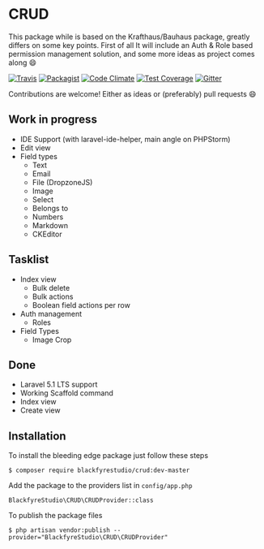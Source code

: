 # CRUD

This package while is based on the Krafthaus/Bauhaus package, greatly differs on some key points. First of all It will include an Auth & Role based permission management solution, and some more ideas as project comes along :smile:

[![Travis](https://img.shields.io/travis/BlackfyreStudio/crud.svg?style=flat-square)](https://travis-ci.org/BlackfyreStudio/crud) [![Packagist](https://img.shields.io/packagist/dt/blackfyrestudio/crud.svg?style=flat-square)](https://packagist.org/packages/blackfyrestudio/crud)
[![Code Climate](https://codeclimate.com/github/BlackfyreStudio/crud/badges/gpa.svg)](https://codeclimate.com/github/BlackfyreStudio/crud)
[![Test Coverage](https://codeclimate.com/github/BlackfyreStudio/crud/badges/coverage.svg)](https://codeclimate.com/github/BlackfyreStudio/crud/coverage)
[![Gitter](https://badges.gitter.im/Join%20Chat.svg)](https://gitter.im/BlackfyreStudio/crud?utm_source=badge&utm_medium=badge&utm_campaign=pr-badge)

Contributions are welcome! Either as ideas or (preferably) pull requests :smile:

## Work in progress

* IDE Support (with laravel-ide-helper, main angle on PHPStorm)
* Edit view
* Field types
  * Text
  * Email
  * File (DropzoneJS)
  * Image
  * Select
  * Belongs to
  * Numbers
  * Markdown
  * CKEditor


## Tasklist


* Index view
  * Bulk delete
  * Bulk actions
  * Boolean field actions per row
* Auth management
  * Roles
* Field Types
  * Image Crop


## Done

* Laravel 5.1 LTS support
* Working Scaffold command
* Index view
* Create view

## Installation

To install the bleeding edge package just follow these steps
```
$ composer require blackfyrestudio/crud:dev-master
```
Add the package to the providers list in `config/app.php`
```
BlackfyreStudio\CRUD\CRUDProvider::class
```
To publish the package files
```
$ php artisan vendor:publish --provider="BlackfyreStudio\CRUD\CRUDProvider"
```
